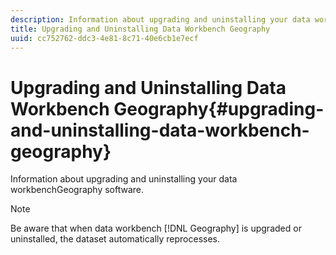 ```yaml
---
description: Information about upgrading and uninstalling your data workbenchGeography software.
title: Upgrading and Uninstalling Data Workbench Geography
uuid: cc752762-ddc3-4e81-8c71-40e6cb1e7ecf
---
```


# Upgrading and Uninstalling Data Workbench Geography{#upgrading-and-uninstalling-data-workbench-geography}

Information about upgrading and uninstalling your data workbenchGeography software.

>[!NOTE]
>
>Be aware that when data workbench [!DNL Geography] is upgraded or uninstalled, the dataset automatically reprocesses.

